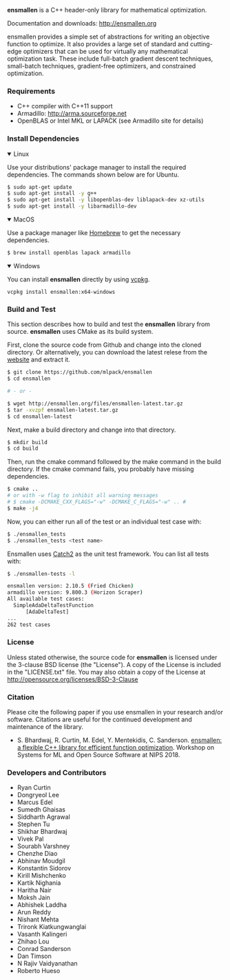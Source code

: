 **ensmallen** is a C++ header-only library for mathematical optimization.

Documentation and downloads: http://ensmallen.org

ensmallen provides a simple set of abstractions for writing an objective
function to optimize. It also provides a large set of standard and cutting-edge
optimizers that can be used for virtually any mathematical optimization task.
These include full-batch gradient descent techniques, small-batch techniques,
gradient-free optimizers, and constrained optimization.


### Requirements

* C++ compiler with C++11 support
* Armadillo: http://arma.sourceforge.net
* OpenBLAS or Intel MKL or LAPACK (see Armadillo site for details)

### Install Dependencies

<details open>
<summary>Linux</summary>

Use your distributions' package manager to install the required dependencies. The commands shown below are for Ubuntu.

```bash
$ sudo apt-get update
$ sudo apt-get install -y g++
$ sudo apt-get install -y libopenblas-dev liblapack-dev xz-utils
$ sudo apt-get install -y libarmadillo-dev
```
</details>

<details open>
<summary>MacOS</summary>

Use a package manager like [Homebrew](https://brew.sh) to get the necessary dependencies.

````bash
$ brew install openblas lapack armadillo
````
</details>

<details open>
<summary>Windows</summary>

You can install **ensmallen** directly by using [vcpkg](https://github.com/microsoft/vcpkg).

```
vcpkg install ensmallen:x64-windows
```
</details>

### Build and Test

This section describes how to build and test the **ensmallen** library from source. **ensmallen** uses CMake as its build system.

First, clone the source code from Github and change into the cloned directory. Or alternatively, you can download the latest relese from the [website](http://ensmallen.org) and extract it.

```bash
$ git clone https://github.com/mlpack/ensmallen
$ cd ensmallen

# - or -

$ wget http://ensmallen.org/files/ensmallen-latest.tar.gz
$ tar -xvzpf ensmallen-latest.tar.gz
$ cd ensmallen-latest
```

Next, make a build directory and change into that directory.

```bash
$ mkdir build
$ cd build
```

Then, run the cmake command followed by the make command in the build directory. If the cmake command fails, you probably have missing dependencies.

```bash
$ cmake ..
# or with -w flag to inhibit all warning messages
# $ cmake -DCMAKE_CXX_FLAGS="-w" -DCMAKE_C_FLAGS="-w" .. #
$ make -j4
```

Now, you can either run all of the test or an individual test case with:

```bash
$ ./ensmallen_tests
$ ./ensmallen_tests <test name>
```

Ensmallen uses [Catch2](https://github.com/catchorg/Catch2) as the unit test framework.
You can list all tests with:

```bash
$ ./ensmallen-tests -l

ensmallen version: 2.10.5 (Fried Chicken)
armadillo version: 9.800.3 (Horizon Scraper)
All available test cases:
  SimpleAdaDeltaTestFunction
      [AdaDeltaTest]
...
262 test cases
```


### License

Unless stated otherwise, the source code for **ensmallen**
is licensed under the 3-clause BSD license (the "License").
A copy of the License is included in the "LICENSE.txt" file.
You may also obtain a copy of the License at
http://opensource.org/licenses/BSD-3-Clause


### Citation

Please cite the following paper if you use ensmallen in your research and/or
software. Citations are useful for the continued development and maintenance of
the library.

* S. Bhardwaj, R. Curtin, M. Edel, Y. Mentekidis, C. Sanderson.
  [ensmallen: a flexible C++ library for efficient function optimization](http://www.ensmallen.org/files/ensmallen_2018.pdf).
  Workshop on Systems for ML and Open Source Software at NIPS 2018.


### Developers and Contributors

* Ryan Curtin
* Dongryeol Lee
* Marcus Edel
* Sumedh Ghaisas
* Siddharth Agrawal
* Stephen Tu
* Shikhar Bhardwaj
* Vivek Pal
* Sourabh Varshney
* Chenzhe Diao
* Abhinav Moudgil
* Konstantin Sidorov
* Kirill Mishchenko
* Kartik Nighania
* Haritha Nair
* Moksh Jain
* Abhishek Laddha
* Arun Reddy
* Nishant Mehta
* Trironk Kiatkungwanglai
* Vasanth Kalingeri
* Zhihao Lou
* Conrad Sanderson
* Dan Timson
* N Rajiv Vaidyanathan
* Roberto Hueso
